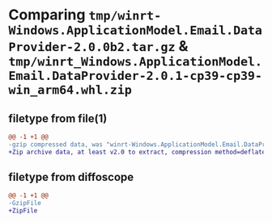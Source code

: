 # Comparing `tmp/winrt-Windows.ApplicationModel.Email.DataProvider-2.0.0b2.tar.gz` & `tmp/winrt_Windows.ApplicationModel.Email.DataProvider-2.0.1-cp39-cp39-win_arm64.whl.zip`

## filetype from file(1)

```diff
@@ -1 +1 @@
-gzip compressed data, was "winrt-Windows.ApplicationModel.Email.DataProvider-2.0.0b2.tar", last modified: Sat Dec  2 18:19:55 2023, max compression
+Zip archive data, at least v2.0 to extract, compression method=deflate
```

## filetype from diffoscope

```diff
@@ -1 +1 @@
-GzipFile
+ZipFile
```

